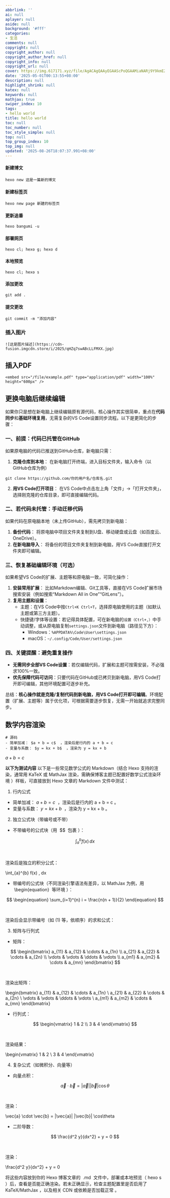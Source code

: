 ```yaml
---
abbrlink: ''
ai: null
aplayer: null
aside: null
background: '#fff'
categories:
- 生活
comments: null
copyright: null
copyright_author: null
copyright_author_href: null
copyright_info: null
copyright_url: null
cover: https://img.617171.xyz/file/AgACAgQAAyEGAAScPoQGAAMiaNARj9Y9kmE2AzdHe0oPJGBcNbEAArHIMRtSUYFSi6Jj8Br-LC0BAAMCAAN5AAM2BA.png
date: '2025-05-01T00:13:55+08:00'
description: null
highlight_shrink: null
katex: null
keywords: null
mathjax: true
swiper_index: 10
tags:
- hello world
title: hello world
toc: null
toc_number: null
toc_style_simple: null
top: null
top_group_index: 10
top_img: null
updated: '2025-08-26T18:07:37.991+08:00'
---
```

#### 新建博文

```
hexo new 这是一篇新的博文
```

#### 新建标签页

```
hexo new page 新建的标签页
```

#### 更新追番

```
hexo bangumi -u 
```

#### 部署网页

```
hexo cl; hexo g; hexo d
```

#### 本地预览

```
hexo cl; hexo s
```

#### 添加更改

```
git add .
```

#### 提交更改

```
git commit -m "添加内容"
```

### 插入图片

```
![这是图片描述](https://cdn-fusion.imgcdn.store/i/2025/qHZq7swABcLLFMXX.jpg)
```

## 插入PDF

```
<embed src="/file/example.pdf" type="application/pdf" width="100%" height="600px" />
```

## 更换电脑后继续编辑

如果你只是想在新电脑上继续编辑原有源代码，核心操作其实很简单，重点在**代码同步**和**基础环境复用**，无需复杂的VS Code设置同步流程。以下是更简化的步骤：

### 一、**前提：代码已托管在GitHub**

如果原电脑的代码已推送到GitHub仓库，新电脑只需：

1. **克隆仓库到本地**：
   在新电脑打开终端，进入目标文件夹，输入命令（以GitHub仓库为例）

`git clone https://github.com/你的用户名/仓库名.git`

2. **用VS Code打开项目**：
   在VS Code中点击左上角「文件」→「打开文件夹」，选择刚克隆的仓库目录，即可直接编辑代码。

### 二、**若代码未托管：手动迁移代码**

如果代码在原电脑本地（未上传GitHub），需先拷贝到新电脑：

1. **备份代码**：
   将原电脑中项目文件夹复制到U盘、移动硬盘或云盘（如百度云、OneDrive）。
2. **在新电脑导入**：
   将备份的项目文件夹复制到新电脑，用VS Code直接打开文件夹即可编辑。

### 三、**恢复基础编辑环境（可选）**

如果希望VS Code的扩展、主题等和原电脑一致，可简化操作：

1. **安装常用扩展**：
   比如Markdown编辑、Git工具等，直接在VS Code扩展市场搜索安装（例如搜索“Markdown All in One”“GitLens”）。
2. **复用主题和设置**：
   - 主题：在VS Code中按`Ctrl+K Ctrl+T`，选择原电脑使用的主题（如默认主题或第三方主题）。
   - 快捷键/字体等设置：若记得具体配置，可在新电脑的`设置（Ctrl+,）`中手动调整，或从原电脑复制`settings.json`文件到新电脑（路径见下方）：
     - Windows：`%APPDATA%\Code\User\settings.json`
     - macOS：`~/.config/Code/User/settings.json`

### 四、**关键提醒：避免重复操作**

- **无需同步全部VS Code设置**：若仅编辑代码，扩展和主题可按需安装，不必强求100%一致。
- **优先保障代码可访问**：只要代码在GitHub或已拷贝到新电脑，用VS Code打开即可编辑，其他环境配置可逐步补充。

总结：**核心操作就是克隆/复制代码到新电脑，用VS Code打开即可编辑**。环境配置（扩展、主题等）属于优化项，可根据需要逐步恢复，无需一开始就追求完整同步。

## 数学内容渲染

```
# 源码
- 简单加减： $a + b = c$  ，渲染后是行内的 a + b = c 
- 变量与系数： $y = kx + b$  ，渲染为 y = kx + b 
```

$a + b = c$ 

**以下为测试内容**
以下是一些常见数学公式的 Markdown（结合 Hexo 支持的渲染，通常用 KaTeX 或 MathJax 渲染，需确保博客主题已配置好数学公式渲染环境 ）样板，可直接放到 Hexo 文章的 Markdown 文件中测试：

1. 行内公式

- 简单加减： $a + b = c$  ，渲染后是行内的 a + b = c 。
- 变量与系数： $y = kx + b$  ，渲染为 y = kx + b 。

2. 独立公式块（带编号或不带）

- 不带编号的公式块（用  $$  包裹 ）：

$$
\int_{a}^{b} f(x) \, dx
$$

 

渲染后是独立的积分公式：

\int_{a}^{b} f(x) \, dx

- 带编号的公式块（不同渲染引擎语法有差异，以 MathJax 为例，用  \begin{equation}  等环境 ）：

$$
\begin{equation}
\sum_{i=1}^{n} i = \frac{n(n + 1)}{2}
\end{equation}
$$

 

渲染后会显示带编号（如 (1) 等，依顺序）的求和公式：

3. 矩阵与行列式

- 矩阵：

$$
\begin{bmatrix}
a_{11} & a_{12} & \cdots & a_{1n} \\
a_{21} & a_{22} & \cdots & a_{2n} \\
\vdots & \vdots & \ddots & \vdots \\
a_{m1} & a_{m2} & \cdots & a_{mn}
\end{bmatrix}
$$

 

渲染出矩阵：

\begin{bmatrix}
a_{11} & a_{12} & \cdots & a_{1n} \\
a_{21} & a_{22} & \cdots & a_{2n} \\
\vdots & \vdots & \ddots & \vdots \\
a_{m1} & a_{m2} & \cdots & a_{mn}
\end{bmatrix}

- 行列式：

$$
\begin{vmatrix}
1 & 2 \\
3 & 4
\end{vmatrix}
$$

 

渲染结果：

\begin{vmatrix}
1 & 2 \\
3 & 4
\end{vmatrix}

4. 复杂公式（如微积分、向量等）

- 向量点积：

$$
\vec{a} \cdot \vec{b} = |\vec{a}| |\vec{b}| \cos\theta
$$

 

渲染：

\vec{a} \cdot \vec{b} = |\vec{a}| |\vec{b}| \cos\theta

- 二阶导数：

$$
\frac{d^2 y}{dx^2} + y = 0
$$

 

渲染：

\frac{d^2 y}{dx^2} + y = 0

将这些内容放到你的 Hexo 博客文章的  .md  文件中，部署或本地预览（ hexo s  ）后，查看是否能正确渲染。若未正确显示，检查主题配置里是否启用了 KaTeX/MathJax ，以及相关 CDN 或依赖是否加载正常 。
